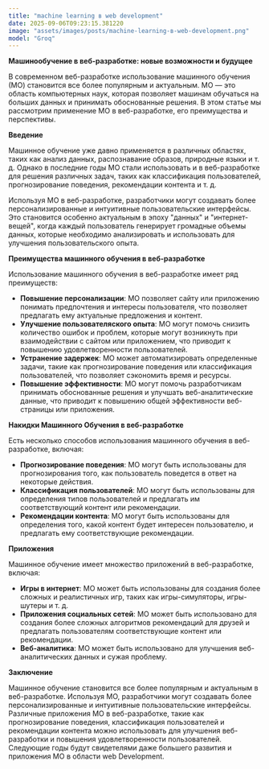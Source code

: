 ```yaml
---
title: "machine learning в web development"
date: 2025-09-06T09:23:15.381220
image: "assets/images/posts/machine-learning-в-web-development.png"
model: "Groq"
---
```


**Машинообучение в веб-разработке: новые возможности и будущее**

В современном веб-разработке использование машинного обучения (МО) становится все более популярным и актуальным. МО — это область компьютерных наук, которая позволяет машинам обучаться на больших данных и принимать обоснованные решения. В этом статье мы рассмотрим применение МО в веб-разработке, его преимущества и перспективы.

**Введение**

Машинное обучение уже давно применяется в различных областях, таких как анализ данных, распознавание образов, природные языки и т. д. Однако в последние годы МО стали использовать и в веб-разработке для решения различных задач, таких как классификация пользователей, прогнозирование поведения, рекомендации контента и т. д.

Используя МО в веб-разработке, разработчики могут создавать более персонализированные и интуитивные пользовательские интерфейсы. Это становится особенно актуальным в эпоху "данных" и "интернет- вещей", когда каждый пользователь генерирует громадные объемы данных, которые необходимо анализировать и использовать для улучшения пользовательского опыта.

**Преимущества машинного обучения в веб-разработке**

Использование машинного обучения в веб-разработке имеет ряд преимуществ:

- **Повышение персонализации**: МО позволяет сайту или приложению понимать предпочтения и интересы пользователя, что позволяет предлагать ему актуальные предложения и контент.
- **Улучшение пользователяского опыта**: МО могут помочь снизить количество ошибок и проблем, которые могут возникнуть при взаимодействии с сайтом или приложением, что приводит к повышению удовлетворенности пользователей.
- **Устранение задержек**: МО может автоматизировать определенные задачи, такие как прогнозирование поведения или классификация пользователей, что позволяет сэкономить время и ресурсы.
- **Повышение эффективности**: МО могут помочь разработчикам принимать обоснованные решения и улучшать веб-аналитические данные, что приводит к повышению общей эффективности веб-страницы или приложения.

**Накидки Машинного Обучения в веб-разработке**

Есть несколько способов использования машинного обучения в веб-разработке, включая:

- **Прогнозирование поведения**: МО могут быть использованы для прогнозирования того, как пользователь поведется в ответ на некоторые действия.
- **Классификация пользователей**: МО могут быть использованы для определения типов пользователей и предлагать им соответствующий контент или рекомендации.
- **Рекомендации контента**: МО могут быть использованы для определения того, какой контент будет интересен пользователю, и предлагать ему соответствующие рекомендации.

**Приложения**

Машинное обучение имеет множество приложений в веб-разработке, включая:

- **Игры в интернет**: МО может быть использованы для создания более сложных и реалистичных игр, таких как игры-симуляторы, игры-шутеры и т. д.
- **Приложения социальных сетей**: МО может быть использовано для создания более сложных алгоритмов рекомендаций для друзей и предлагать пользователям соответствующие контент или рекомендации.
- **Веб-аналитика**: МО может быть использовано для улучшения веб-аналитических данных и сужая проблему.

**Заключение**

Машинное обучение становится все более популярным и актуальным в веб-разработке. Используя МО, разработчики могут создавать более персонализированные и интуитивные пользовательские интерфейсы. Различные приложения МО в веб-разработке, такие как прогнозирование поведения, классификация пользователей и рекомендации контента можно использовать для улучшения веб-разработки и повышения удовлетворенности пользователей. Следующие годы будут свидетелями даже большего развития и приложения МО в области web Development.
